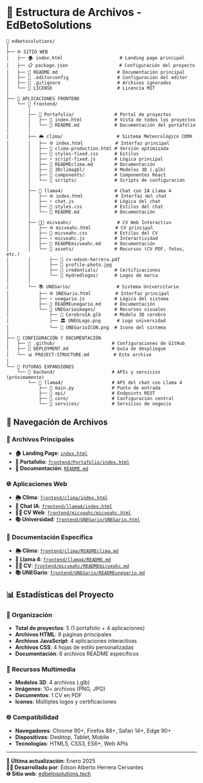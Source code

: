 # 📁 Estructura de Archivos - EdBetoSolutions

```
📁 edbetosolutions/
│
├── 🌐 SITIO WEB
│   ├── 🏠 index.html                     # Landing page principal
│   ├── 📋 package.json                   # Configuración del proyecto
│   ├── 📖 README.md                      # Documentación principal
│   ├── 📝 .editorconfig                  # Configuración del editor
│   ├── 🚫 .gitignore                     # Archivos ignorados
│   └── 📄 LICENSE                        # Licencia MIT
│
├── 🎨 APLICACIONES FRONTEND
│   └── 📂 frontend/
│       │
│       ├── 🎯 Portafolio/               # Portal de proyectos
│       │   ├── 📄 index.html            # Vista de todos los proyectos
│       │   └── 📖 README.md             # Documentación del portafolio
│       │
│       ├── 🌦️ clima/                    # Sistema Meteorológico CDMX
│       │   ├── 🌐 index.html            # Interfaz principal
│       │   ├── 🌟 clima-production.html # Versión optimizada
│       │   ├── 🎨 styles-fixed.css      # Estilos
│       │   ├── ⚡ script-fixed.js       # Lógica principal
│       │   ├── 📖 READMEclima.md        # Documentación
│       │   ├── 📁 3Dclimagbl/           # Modelos 3D (.glb)
│       │   ├── 📁 components/           # Componentes React
│       │   └── 📁 scripts/              # Scripts de configuración
│       │
│       ├── 🦙 llama4/                   # Chat con IA Llama 4
│       │   ├── 🌐 index.html            # Interfaz del chat
│       │   ├── ⚡ chat.js               # Lógica del chat
│       │   ├── 🎨 styles.css            # Estilos del chat
│       │   └── 📖 README.md             # Documentación
│       │
│       ├── 👨‍💼 micveahc/                 # CV Web Interactivo
│       │   ├── 🌐 micveahc.html         # CV principal
│       │   ├── 🎨 micveahc.css          # Estilos del CV
│       │   ├── ⚡ micveahc.js           # Interactividad
│       │   ├── 📖 READMEmicveahc.md     # Documentación
│       │   └── 📁 assets/               # Recursos (CV PDF, fotos, etc.)
│       │       ├── 📄 cv-edson-herrera.pdf
│       │       ├── 📸 profile-photo.jpg
│       │       ├── 📁 credentials/      # Certificaciones
│       │       └── 📁 Hydredlogos/      # Logos de marca
│       │
│       └── 📚 UNEGario/                 # Sistema Universitario
│           ├── 🌐 UNEGario.html         # Interfaz principal
│           ├── ⚡ unegario.js           # Lógica del sistema
│           ├── 📖 READMEunegario.md     # Documentación
│           └── 📁 UNEGarioimages/       # Recursos visuales
│               ├── 🧠 CerebroIA.glb     # Modelo 3D cerebro
│               ├── 🏛️ UNEGLogo.png      # Logo universidad
│               └── 🎯 UNEGarioICON.png  # Icono del sistema
│
├── 🔧 CONFIGURACIÓN Y DOCUMENTACIÓN
│   ├── 📁 .github/                     # Configuraciones de GitHub
│   ├── 🚀 DEPLOYMENT.md                # Guía de despliegue
│   └── 📊 PROJECT-STRUCTURE.md         # Este archivo
│
└── 🔮 FUTURAS EXPANSIONES
    └── 📁 backend/                     # APIs y servicios (próximamente)
        └── 🦙 llama4/                  # API del chat con Llama 4
            ├── 🐍 main.py              # Punto de entrada
            ├── 📁 api/                 # Endpoints REST
            ├── 📁 core/                # Configuración central
            └── 📁 services/            # Servicios de negocio
```

## 🎯 Navegación de Archivos

### 📄 Archivos Principales
- **🏠 Landing Page**: [`index.html`](../index.html)
- **🎯 Portafolio**: [`frontend/Portafolio/index.html`](../frontend/Portafolio/index.html)
- **📖 Documentación**: [`README.md`](../README.md)

### 🌐 Aplicaciones Web
- **🌦️ Clima**: [`frontend/clima/index.html`](../frontend/clima/index.html)
- **🦙 Chat IA**: [`frontend/llama4/index.html`](../frontend/llama4/index.html)
- **👨‍💼 CV Web**: [`frontend/micveahc/micveahc.html`](../frontend/micveahc/micveahc.html)
- **📚 Universidad**: [`frontend/UNEGario/UNEGario.html`](../frontend/UNEGario/UNEGario.html)

### 📖 Documentación Específica
- **🌦️ Clima**: [`frontend/clima/READMEclima.md`](../frontend/clima/READMEclima.md)
- **🦙 Llama 4**: [`frontend/llama4/README.md`](../frontend/llama4/README.md)
- **👨‍💼 CV**: [`frontend/micveahc/READMEmicveahc.md`](../frontend/micveahc/READMEmicveahc.md)
- **📚 UNEGario**: [`frontend/UNEGario/READMEunegario.md`](../frontend/UNEGario/READMEunegario.md)

## 📊 Estadísticas del Proyecto

### 📂 Organización
- **Total de proyectos**: 5 (1 portafolio + 4 aplicaciones)
- **Archivos HTML**: 8 páginas principales
- **Archivos JavaScript**: 4 aplicaciones interactivas
- **Archivos CSS**: 4 hojas de estilo personalizadas
- **Documentación**: 6 archivos README específicos

### 🎨 Recursos Multimedia
- **Modelos 3D**: 4 archivos (.glb)
- **Imágenes**: 10+ archivos (PNG, JPG)
- **Documentos**: 1 CV en PDF
- **Iconos**: Múltiples logos y certificaciones

### 🌐 Compatibilidad
- **Navegadores**: Chrome 90+, Firefox 88+, Safari 14+, Edge 90+
- **Dispositivos**: Desktop, Tablet, Mobile
- **Tecnologías**: HTML5, CSS3, ES6+, Web APIs

---

**📅 Última actualización**: Enero 2025  
**👨‍💻 Desarrollado por**: Edson Alberto Herrera Cervantes  
**🌐 Sitio web**: [edbetosolutions.tech](https://edbetosolutions.tech)
